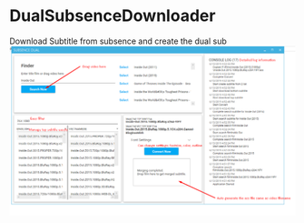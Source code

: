 # DualSubsenceDownloader
Download Subtitle from subsence and create the dual sub
![](DualSub\hint.png)
